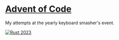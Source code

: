 # [Advent of Code](https://adventofcode.com/)

My attempts at the yearly keyboard smasher's event.

[![Rust 2023](https://github.com/JacobCoffee/AdventOfCode/actions/workflows/ci-2023-rust.yml/badge.svg)](https://github.com/JacobCoffee/AdventOfCode/actions/workflows/ci-2023-rust.yml)
